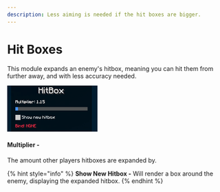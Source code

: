 ```yaml
---
description: Less aiming is needed if the hit boxes are bigger.
---
```


# Hit Boxes

This module expands an enemy's hitbox, meaning you can hit them from further away, and with less accuracy needed.

![](<../.gitbook/assets/image (8).png>)

#### Multiplier -&#x20;

The amount other players hitboxes are expanded by.

{% hint style="info" %}
**Show New Hitbox -** Will render a box around the enemy, displaying the expanded hitbox.
{% endhint %}
